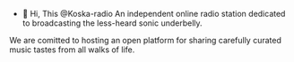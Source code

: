 - 👋 Hi, This @Koska-radio
An independent online radio station dedicated to broadcasting the less-heard sonic underbelly.

We are comitted to hosting an open platform for sharing carefully curated music tastes from all walks of life. 

<!---
Koska-radio/Koska-radio is a ✨ special ✨ repository because its `README.md` (this file) appears on your GitHub profile.
You can click the Preview link to take a look at your changes.
--->
